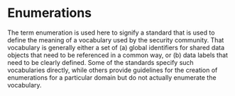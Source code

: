 # Enumerations

The term enumeration is used here to signify a standard that is used to define the meaning of a vocabulary used by the security community.
That vocabulary is generally either a set of (a) global identifiers for shared data objects that need to be referenced in a common way, or (b) data labels that need to be clearly defined.
Some of the standards specify such vocabularies directly, while others provide guidelines for the creation of enumerations for a particular domain but do not actually enumerate the vocabulary.
